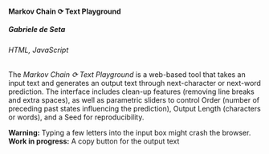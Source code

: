 #### Markov Chain ⟳ Text Playground
##### **Gabriele de Seta**
###### HTML, JavaScript

The *Markov Chain ⟳ Text Playground* is a web-based tool that takes an input text and generates an output text through next-character or next-word prediction. The interface includes clean-up features (removing line breaks and extra spaces), as well as parametric sliders to control Order (number of preceding past states influencing the prediction), Output Length (characters or words), and a Seed for reproducibility.

**Warning:** Typing a few letters into the input box might crash the browser.
**Work in progress:** A copy button for the output text
